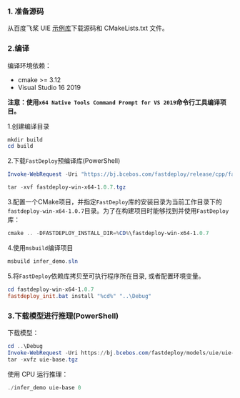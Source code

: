 ### 1. 准备源码

从百度飞桨 UIE [示例库](https://github.com/PaddlePaddle/FastDeploy/tree/develop/examples/text/uie/cpp)下载源码和 CMakeLists.txt 文件。


### 2.编译

编译环境依赖：
- cmake >= 3.12
- Visual Studio 16 2019

**注意：使用`x64 Native Tools Command Prompt for VS 2019`命令行工具编译项目。**

1.创建编译目录

```PowerShell
mkdir build
cd build
```
2.下载`FastDeploy`预编译库(PowerShell)
```PowerShell
Invoke-WebRequest -Uri "https://bj.bcebos.com/fastdeploy/release/cpp/fastdeploy-win-x64-1.0.7.zip" -OutFile "fastdeploy-win-x64-1.0.7.tgz"

tar -xvf fastdeploy-win-x64-1.0.7.tgz
```
3.配置一个CMake项目，并指定`FastDeploy`库的安装目录为当前工作目录下的`fastdeploy-win-x64-1.0.7`目录。为了在构建项目时能够找到并使用`FastDeploy`库：
```PowerShell
cmake .. -DFASTDEPLOY_INSTALL_DIR=%CD%\fastdeploy-win-x64-1.0.7
```
4.使用`msbuild`编译项目
```PowerShell
msbuild infer_demo.sln
```
5.将`FastDeploy`依赖库拷贝至可执行程序所在目录, 或者配置环境变量。
```PowerShell
cd fastdeploy-win-x64-1.0.7
fastdeploy_init.bat install "%cd%" "..\Debug"
```

### 3.下载模型进行推理(PowerShell)
下载模型：
```PowerShell
cd ..\Debug
Invoke-WebRequest -Uri https://bj.bcebos.com/fastdeploy/models/uie/uie-base.tgz -OutFile "uie-base.tgz"
tar -xvfz uie-base.tgz
```
使用 CPU 运行推理：
```PowerShell
./infer_demo uie-base 0
```
